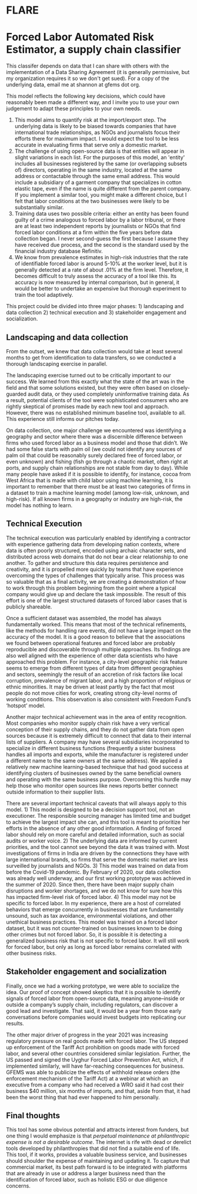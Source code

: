 # FLARE
<h1>Forced Labor Automated Risk Estimator, a supply chain classifier</h1>

This classifer depends on data that I can share with others with the implementation of a Data Sharing Agreement (it is generally permissive, but my organization requires it so we don't get sued). For a copy of the underlying data, email me at shannon at gfems dot org.

This model reflects the following key decisions, which could have reasonably been made a different way, and I invite you to use your own judgement to adapt these principles to your own needs.

1. This model aims to quantify risk at the import/export step. The underlying data is likely to be biased towards companies that have international trade relationships, as NGOs and journalists focus their efforts there for maximum impact. I would expect the tool to be less accurate in evaluating firms that serve only a domestic market.
2. The challenge of using open-source data is that entities will appear in slight variations in each list. For the purposes of this model, an 'entity' includes all businesses registered by the same (or overlapping subsets of) directors, operating in the same industry, located at the same address or contactable through the same email address. This would include a subsidiary of a garment company that specializes in cotton elastic tape, even if the name is quite different from the parent company. If you implement a similar tool, you might make a different choice, but I felt that labor conditions at the two businesses were likely to be substantially similar.
3. Training data uses two possible criteria: either an entity has been found guilty of a crime analogous to forced labor by a labor tribunal, or there are at least two independent reports by journalists or NGOs that find forced labor conditions at a firm within the five years before data collection began. I never second-guess the first because I assume they have received due process, and the second is the standard used by the financial industry database Refinitiv.
4. We know from prevalence estimates in high-risk industries that the rate of identifiable forced labor is around 5-10% at the worker level, but it is generally detected at a rate of about .01% at the firm level. Therefore, it becomes difficult to truly assess the accuracy of a tool like this. Its accuracy is now measured by internal comparison, but in general, it would be better to undertake an expensive but thorough experiment to train the tool adaptively.

This project could be divided into three major phases: 1) landscaping and data collection 2) technical execution and 3) stakeholder engagement and socialization. 

<h2>Landscaping and data collection</h2>

From the outset, we knew that data collection would take at least several months to get from identification to data transfers, so we conducted a thorough landscaping exercise in parallel. 

The landscaping exercise turned out to be critically important to our success. We learned from this exactly what the state of the art was in the field and that some solutions existed, but they were often based on closely-guarded audit data, or they used completely uninformative training data. As a result, potential clients of the tool were sophisticated consumers who are rightly skeptical of promises made by each new tool and approach. However, there was no established minimum baseline tool, available to all. This experience still informs our pitches today.

On data collection, one major challenge we encountered was identifying a geography and sector where there was a discernible difference between firms who used forced labor as a business model and those that didn’t. We had some false starts with palm oil (we could not identify any sources of palm oil that could be reasonably surely declared free of forced labor, or even unknown) and fishing (fish go through a chaotic market, often right at ports, and supply chain relationships are not stable from day to day). While many people have asked if it is possible to identify, for instance, cocoa from West Africa that is made with child labor using machine learning, it is important to remember that there must be at least two categories of firms in a dataset to train a machine learning model (among low-risk, unknown, and high-risk). If all known firms in a geography or industry are high-risk, the model has nothing to learn.

<h2>Technical Execution</h2>

The technical execution was particularly enabled by identifying a contractor with experience gathering data from developing nation contexts, where data is often poorly structured, encoded using archaic character sets, and distributed across web domains that do not bear a clear relationship to one another. To gather and structure this data requires persistence and creativity, and it is propelled more quickly by teams that have experience overcoming the types of challenges that typically arise. This process was so valuable that as a final activity, we are creating a demonstration of how to work through this problem beginning from the point where a typical company would give up and declare the task impossible. The result of this effort is one of the largest structured datasets of forced labor cases that is publicly shareable.

Once a sufficient dataset was assembled, the model has always fundamentally worked. This means that most of the technical refinements, like the methods for handling rare events, did not have a large impact on the accuracy of the model. It is a good reason to believe that the associations we found between operational features and forced labor are probably reproducible and discoverable through multiple approaches. Its findings are also well aligned with the experience of other data scientists who have approached this problem. For instance, a city-level geographic risk feature seems to emerge from different types of data from different geographies and sectors, seemingly the result of an accretion of risk factors like local corruption, prevalence of migrant labor, and a high proportion of religious or ethnic minorities. It may be driven at least partly by the fact that most people do not move cities for work, creating strong city-level norms of working conditions. This observation is also consistent with Freedom Fund’s ‘hotspot’ model.

Another major technical achievement was in the area of entity recognition. Most companies who monitor supply chain risk have a very vertical conception of their supply chains, and they do not gather data from open sources because it is extremely difficult to connect that data to their internal lists of suppliers. A company may have several subsidiaries incorporated to specialize in different business functions (frequently a sister business handles all imports and exports, while the manufacturer is registered under a different name to the same owners at the same address). We applied a relatively new machine learning-based technique that had good success at identifying clusters of businesses owned by the same beneficial owners and operating with the same business purpose. Overcoming this hurdle may help those who monitor open sources like news reports better connect outside information to their supplier lists.

There are several important technical caveats that will always apply to this model. 1) This model is designed to be a decision support tool, not an executioner. The responsible sourcing manager has limited time and budget to achieve the largest impact she can, and this tool is meant to prioritize her efforts in the absence of any other good information. A finding of forced labor should rely on more careful and detailed information, such as social audits or worker voice. 2) The underlying data are informed by current priorities, and the tool cannot see beyond the data it was trained with. Most investigations of firms in India are driven by the connections they have with large international brands, so firms that serve the domestic market are less surveilled by journalists and NGOs. 3) This model was trained on data from before the Covid-19 pandemic. By February of 2020, our data collection was already well underway, and our first working prototype was achieved in the summer of 2020. Since then, there have been major supply chain disruptions and worker shortages, and we do not know for sure how this has impacted firm-level risk of forced labor. 4) This model may not be specific to forced labor. In my experience, there are a host of correlated behaviors that emerge concurrently in businesses that are fundamentally unsound, such as tax avoidance, environmental violations, and other unethical business practices. This model was trained on a forced labor dataset, but it was not counter-trained on businesses known to be doing other crimes but not forced labor. So, it is possible it is detecting a generalized business risk that is not specific to forced labor. It will still work for forced labor, but only as long as forced labor remains correlated with other business risks.

<h2>Stakeholder engagement and socialization</h2>

Finally, once we had a working prototype, we were able to socialize the idea. Our proof of concept showed skeptics that it is possible to identify signals of forced labor from open-source data, meaning anyone–inside or outside a company’s supply chain, including regulators, can discover a good lead and investigate. That said, it would be a year from those early conversations before companies would invest budgets into replicating our results.

The other major driver of progress in the year 2021 was increasing regulatory pressure on real goods made with forced labor. The US stepped up enforcement of the Tariff Act prohibition on goods made with forced labor, and several other countries considered similar legislation. Further, the US passed and signed the Uyghur Forced Labor Prevention Act, which, if implemented similarly, will have far-reaching consequences for business. GFEMS was able to publicize the effects of withhold release orders (the enforcement mechanism of the Tariff Act) at a webinar at which an executive from a company who had received a WRO said it had cost their business $40 million, six months of imports, and that, aside from that, it had been the worst thing that had ever happened to him personally.

<h2>Final thoughts</h2>

This tool has some obvious potential and attracts interest from funders, but one thing I would emphasize is that <i>perpetual maintenance at philanthropic expense is not a desirable outcome</i>. The internet is rife with dead or derelict tools developed by philanthropies that did not find a suitable end of life. This tool, if it works, provides a valuable business service, and businesses should shoulder the expense of maintaining and updating it. To capture that commercial market, its best path forward is to be integrated with platforms that are already in use or address a larger business need than the identification of forced labor, such as holistic ESG or due diligence concerns. 

